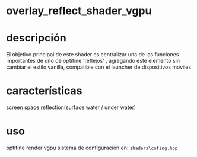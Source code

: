 # overlay_reflect_shader_vgpu

# descripción 
El objetivo principal de este shader es centralizar una de las funciones importantes de uno de optifine 'reflejos' , agregando este elemento sin cambiar el estilo vanilla, compatible con el launcher de dispositivos moviles

# características
screen space reflection(surface water / under water) 

# uso
optifine 
render vgpu
sistema de configuración en: `shaders\cofing.hpp`
